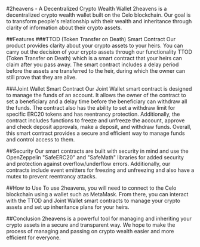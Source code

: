 #2heavens - A Decentralized Crypto Wealth Wallet
2heavens is a decentralized crypto wealth wallet built on the Celo blockchain. Our goal is to transform people's relationship with their wealth and inheritance through clarity of information about their crypto assets.

##Features
###TTOD (Token Transfer on Death) Smart Contract
Our product provides clarity about your crypto assets to your heirs. You can carry out the decision of your crypto assets through our functionality TTOD (Token Transfer on Death) which is a smart contract that your heirs can claim after you pass away. The smart contract includes a delay period before the assets are transferred to the heir, during which the owner can still prove that they are alive.

###Joint Wallet Smart Contract
Our Joint Wallet smart contract is designed to manage the funds of an account. It allows the owner of the contract to set a beneficiary and a delay time before the beneficiary can withdraw all the funds. The contract also has the ability to set a withdraw limit for specific ERC20 tokens and has reentrancy protection. Additionally, the contract includes functions to freeze and unfreeze the account, approve and check deposit approvals, make a deposit, and withdraw funds. Overall, this smart contract provides a secure and efficient way to manage funds and control access to them.

##Security
Our smart contracts are built with security in mind and use the OpenZeppelin "SafeERC20" and "SafeMath" libraries for added security and protection against overflow/underflow errors. Additionally, our contracts include event emitters for freezing and unfreezing and also have a mutex to prevent reentrancy attacks.

##How to Use
To use 2heavens, you will need to connect to the Celo blockchain using a wallet such as MetaMask. From there, you can interact with the TTOD and Joint Wallet smart contracts to manage your crypto assets and set up inheritance plans for your heirs.

##Conclusion
2heavens is a powerful tool for managing and inheriting your crypto assets in a secure and transparent way. We hope to make the process of managing and passing on crypto wealth easier and more efficient for everyone.
